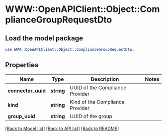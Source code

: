 # WWW::OpenAPIClient::Object::ComplianceGroupRequestDto

## Load the model package
```perl
use WWW::OpenAPIClient::Object::ComplianceGroupRequestDto;
```

## Properties
Name | Type | Description | Notes
------------ | ------------- | ------------- | -------------
**connector_uuid** | **string** | UUID of the Compliance Provider | 
**kind** | **string** | Kind of the Compliance Provider | 
**group_uuid** | **string** | UUID of the group | 

[[Back to Model list]](../README.md#documentation-for-models) [[Back to API list]](../README.md#documentation-for-api-endpoints) [[Back to README]](../README.md)


